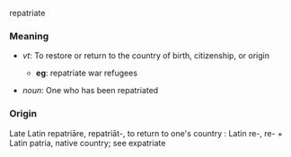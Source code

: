 repatriate
### Meaning
+ _vt_: To restore or return to the country of birth, citizenship, or origin
    + __eg__: repatriate war refugees

+ _noun_: One who has been repatriated

### Origin

Late Latin repatriāre, repatriāt-, to return to one's country : Latin re-, re- + Latin patria, native country; see expatriate
